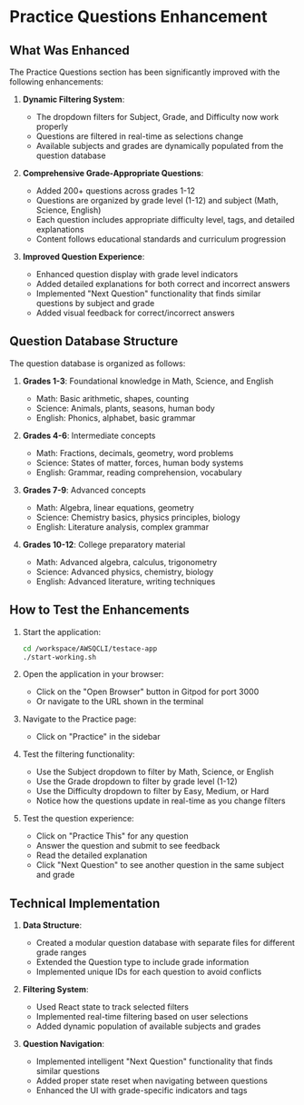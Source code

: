 # Practice Questions Enhancement

## What Was Enhanced

The Practice Questions section has been significantly improved with the following enhancements:

1. **Dynamic Filtering System**:
   - The dropdown filters for Subject, Grade, and Difficulty now work properly
   - Questions are filtered in real-time as selections change
   - Available subjects and grades are dynamically populated from the question database

2. **Comprehensive Grade-Appropriate Questions**:
   - Added 200+ questions across grades 1-12
   - Questions are organized by grade level (1-12) and subject (Math, Science, English)
   - Each question includes appropriate difficulty level, tags, and detailed explanations
   - Content follows educational standards and curriculum progression

3. **Improved Question Experience**:
   - Enhanced question display with grade level indicators
   - Added detailed explanations for both correct and incorrect answers
   - Implemented "Next Question" functionality that finds similar questions by subject and grade
   - Added visual feedback for correct/incorrect answers

## Question Database Structure

The question database is organized as follows:

1. **Grades 1-3**: Foundational knowledge in Math, Science, and English
   - Math: Basic arithmetic, shapes, counting
   - Science: Animals, plants, seasons, human body
   - English: Phonics, alphabet, basic grammar

2. **Grades 4-6**: Intermediate concepts
   - Math: Fractions, decimals, geometry, word problems
   - Science: States of matter, forces, human body systems
   - English: Grammar, reading comprehension, vocabulary

3. **Grades 7-9**: Advanced concepts
   - Math: Algebra, linear equations, geometry
   - Science: Chemistry basics, physics principles, biology
   - English: Literature analysis, complex grammar

4. **Grades 10-12**: College preparatory material
   - Math: Advanced algebra, calculus, trigonometry
   - Science: Advanced physics, chemistry, biology
   - English: Advanced literature, writing techniques

## How to Test the Enhancements

1. Start the application:
   ```bash
   cd /workspace/AWSQCLI/testace-app
   ./start-working.sh
   ```

2. Open the application in your browser:
   - Click on the "Open Browser" button in Gitpod for port 3000
   - Or navigate to the URL shown in the terminal

3. Navigate to the Practice page:
   - Click on "Practice" in the sidebar

4. Test the filtering functionality:
   - Use the Subject dropdown to filter by Math, Science, or English
   - Use the Grade dropdown to filter by grade level (1-12)
   - Use the Difficulty dropdown to filter by Easy, Medium, or Hard
   - Notice how the questions update in real-time as you change filters

5. Test the question experience:
   - Click on "Practice This" for any question
   - Answer the question and submit to see feedback
   - Read the detailed explanation
   - Click "Next Question" to see another question in the same subject and grade

## Technical Implementation

1. **Data Structure**:
   - Created a modular question database with separate files for different grade ranges
   - Extended the Question type to include grade information
   - Implemented unique IDs for each question to avoid conflicts

2. **Filtering System**:
   - Used React state to track selected filters
   - Implemented real-time filtering based on user selections
   - Added dynamic population of available subjects and grades

3. **Question Navigation**:
   - Implemented intelligent "Next Question" functionality that finds similar questions
   - Added proper state reset when navigating between questions
   - Enhanced the UI with grade-specific indicators and tags
